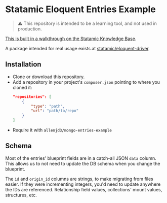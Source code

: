 # Statamic Eloquent Entries Example

> ⚠️ This repository is intended to be a learning tool, and not used in production.

[This is built in a walkthrough on the Statamic Knowledge Base](https://statamic.dev/knowledge-base/storing-entries-in-a-database).

A package intended for real usage exists at [statamic/eloquent-driver](https://github.com/statamic/eloquent-driver).

## Installation

- Clone or download this repository.
- Add a repository in your project's `composer.json` pointing to where you cloned it:
    ``` json
    "repositories": [
        {
            "type": "path",
            "url": "path/to/repo"
        }
    ]
    ```
- Require it with `allenjd3/mongo-entries-example`

## Schema

Most of the entries' blueprint fields are in a catch-all JSON `data` column. This allows us to not need to update the DB schema when you change the blueprint.

The `id` and `origin_id` columns are strings, to make migrating from files easier. If they were incrementing integers, you'd need to update anywhere the IDs
are referenced. Relationship field values, collections' mount values, structures, etc.
